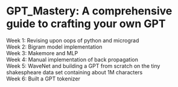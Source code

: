 # GPT_Mastery: A comprehensive guide to crafting your own GPT
Week 1: Revising upon oops of python and micrograd        
Week 2: Bigram model implementation        
Week 3: Makemore and MLP       
Week 4: Manual implementation of back propagation                               
Week 5: WaveNet and building a GPT from scratch on the tiny shakespheare data set containing about 1M characters                         
Week 6: Built a GPT tokenizer           
